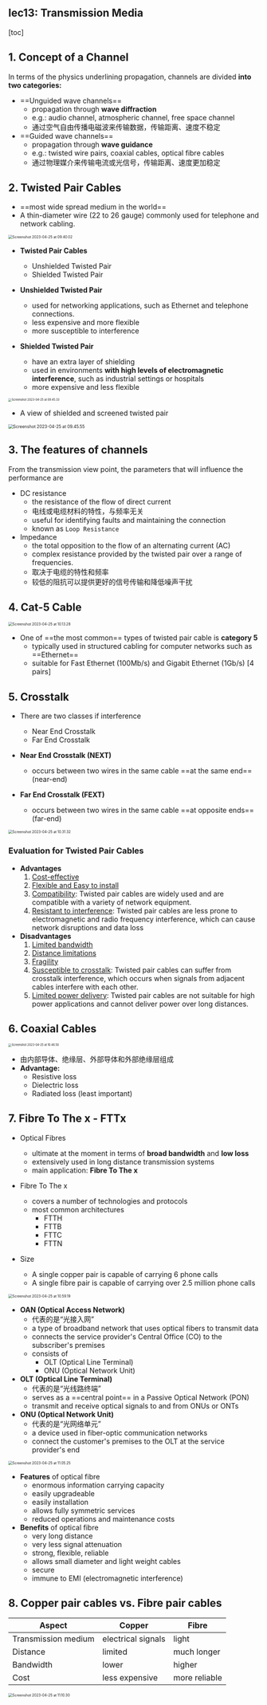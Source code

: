 ## lec13: Transmission Media

[toc]

## 1. Concept of a Channel

In terms of the physics underlining propagation, channels are divided **into two categories:**

-   ==Unguided wave channels==
    -   propagation through **wave diffraction**
    -   e.g.: audio channel, atmospheric channel, free space channel
    -   通过空气自由传播电磁波来传输数据，传输距离、速度不稳定
-   ==Guided wave channels==
    -   propagation through **wave guidance**
    -   e.g.: twisted wire pairs, coaxial cables, optical fibre cables
    -   通过物理媒介来传输电流或光信号，传输距离、速度更加稳定

## 2. Twisted Pair Cables

-   ==most wide spread medium in the world==
-   A thin-diameter wire (22 to 26 gauge) commonly used for telephone and network cabling.

<img src="assets/Screenshot 2023-04-25 at 09.40.02.png" alt="Screenshot 2023-04-25 at 09.40.02" style="zoom:50%;" />

-   **Twisted Pair Cables**
    -   Unshielded Twisted Pair
    -   Shielded Twisted Pair

-   **Unshielded Twisted Pair**
    -   used for networking applications, such as Ethernet and telephone connections.
    -   less expensive and more flexible
    -   more susceptible to interference 
-   **Shielded Twisted Pair**
    -   have an extra layer of shielding
    -   used in environments **with high levels of electromagnetic interference**, such as industrial settings or hospitals
    -   more expensive and less flexible

<img src="assets/Screenshot 2023-04-25 at 09.45.33.png" alt="Screenshot 2023-04-25 at 09.45.33" style="zoom:40%;" />

-   A view of shielded and screened twisted pair

<img src="assets/Screenshot 2023-04-25 at 09.45.55.png" alt="Screenshot 2023-04-25 at 09.45.55" style="zoom:60%;" />

## 3. The features of channels

From the transmission view point, the parameters that will influence the performance are
-   DC resistance
    -    the resistance of the flow of direct current
    -   电线或电缆材料的特性，与频率无关
    -   useful for identifying faults and maintaining the connection
    -   known as `Loop Resistance`
-   Impedance
    -   the total opposition to the flow of an alternating current (AC)
    -   complex resistance provided by the twisted pair over a range of frequencies.
    -   取决于电缆的特性和频率
    -   较低的阻抗可以提供更好的信号传输和降低噪声干扰

## 4. Cat-5 Cable

<img src="assets/Screenshot 2023-04-25 at 10.13.28.png" alt="Screenshot 2023-04-25 at 10.13.28" style="zoom:50%;" />

-   One of ==the most common== types of twisted pair cable is **category 5**
    -   typically used in structured cabling for computer networks such as ==Ethernet==
    -   suitable for Fast Ethernet (100Mb/s) and Gigabit Ethernet (1Gb/s) [4 pairs]

## 5. Crosstalk

-   There are two classes if interference
    -   Near End Crosstalk
    -   Far End Crosstalk

-   **Near End Crosstalk (NEXT)**
    -   occurs between two wires in the same cable ==at the same end== (near-end)
-   **Far End Crosstalk (FEXT)**
    -    occurs between two wires in the same cable ==at opposite ends== (far-end)

<img src="assets/Screenshot 2023-04-25 at 10.31.32.png" alt="Screenshot 2023-04-25 at 10.31.32" style="zoom:50%;" />

### Evaluation for Twisted Pair Cables

-   **Advantages**
    1.   <u>Cost-effective</u>
    2.   <u>Flexible and Easy to install</u>
    3.   <u>Compatibility</u>: Twisted pair cables are widely used and are compatible with a variety of network equipment.
    4.   <u>Resistant to interference</u>: Twisted pair cables are less prone to electromagnetic and radio frequency interference, which can cause network disruptions and data loss
-   **Disadvantages**
    1.   <u>Limited bandwidth</u> 
    2.   <u>Distance limitations</u>
    3.   <u>Fragility</u>
    4.   <u>Susceptible to crosstalk</u>: Twisted pair cables can suffer from crosstalk interference, which occurs when signals from adjacent cables interfere with each other.
    5.   <u>Limited power delivery</u>: Twisted pair cables are not suitable for high power applications and cannot deliver power over long distances.

## 6. Coaxial Cables

<img src="assets/Screenshot 2023-04-25 at 10.46.50.png" alt="Screenshot 2023-04-25 at 10.46.50" style="zoom:40%;" />

-   由内部导体、绝缘层、外部导体和外部绝缘层组成
-   **Advantage:**
    -   Resistive loss
    -   Dielectric loss
    -   Radiated loss (least important)

## 7. Fibre To The x - FTTx

-   Optical Fibres
    -   ultimate at the moment in terms of **broad bandwidth** and **low loss**
    -   extensively used in long distance transmission systems
    -   main application: **Fibre To The x**

-   Fibre To The x
    -   covers a number of technologies and protocols
    -   most common architectures
        -   FTTH
        -   FTTB
        -   FTTC
        -   FTTN

-   Size
    -   A single copper pair is capable of carrying 6 phone calls
    -   A single fibre pair is capable of carrying over 2.5 million phone calls



<img src="assets/Screenshot 2023-04-25 at 10.59.19.png" alt="Screenshot 2023-04-25 at 10.59.19" style="zoom:50%;" />

-   **OAN (Optical Access Network)**
    -   代表的是“光接入网”
    -   a type of broadband network that uses optical fibers to transmit data
    -   connects the service provider's Central Office (CO) to the subscriber's premises
    -   consists of
        -   OLT (Optical Line Terminal)
        -   ONU (Optical Network Unit)
-   **OLT (Optical Line Terminal)**
    -   代表的是“光线路终端”
    -   serves as a ==central point== in a Passive Optical Network (PON)
    -   transmit and receive optical signals to and from ONUs or ONTs
-   **ONU (Optical Network Unit)**
    -   代表的是“光网络单元”
    -   a device used in fiber-optic communication networks
    -   connect the customer's premises to the OLT at the service provider's end
    

<img src="assets/Screenshot 2023-04-25 at 11.05.25.png" alt="Screenshot 2023-04-25 at 11.05.25" style="zoom:50%;" />

-   **Features** of optical fibre
    -   enormous information carrying capacity
    -   easily upgradeable
    -   easily installation
    -   allows fully symmetric services
    -   reduced operations and maintenance costs
-   **Benefits** of optical fibre
    -   very long distance
    -   very less signal attenuation
    -   strong, flexible, reliable
    -   allows small diameter and light weight cables
    -   secure
    -   immune to EMI (electromagnetic interference)

## 8. Copper pair cables vs. Fibre pair cables

| Aspect              | Copper             | Fibre         |
| ------------------- | ------------------ | ------------- |
| Transmission medium | electrical signals | light         |
| Distance            | limited            | much longer   |
| Bandwidth           | lower              | higher        |
| Cost                | less expensive     | more reliable |

<img src="assets/Screenshot 2023-04-25 at 11.10.30.png" alt="Screenshot 2023-04-25 at 11.10.30" style="zoom:50%;" />


